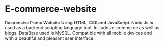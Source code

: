 # E-commerce-website

Responsive Plants Website Using HTML, CSS and JavaScript.
Node Js is used as a backend scripting language tool.
Includes e-commerce as well as blogs.
DataBase used is MySQL.
Compatible with all mobile devices and with a beautiful and pleasant user interface.
